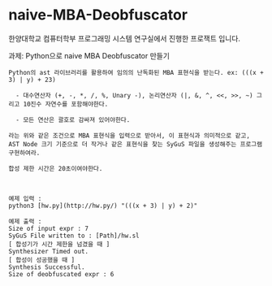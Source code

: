 # naive-MBA-Deobfuscator
한양대학교 컴퓨터학부 프로그래밍 시스템 연구실에서 진행한 프로잭트 입니다.

과제: Python으로 naive MBA Deobfuscator 만들기

    Python의 ast 라이브러리를 활용하여 임의의 난독화된 MBA 표현식을 받는다. ex: (((x + 3) | y) + 23)
    
      - 대수연산자 (+, -, *, /, %, Unary -), 논리연산자 (|, &, ^, <<, >>, ~) 그리고 10진수 자연수를 포함해야한다.
      
      - 모든 연산은 괄호로 감싸져 있어야한다.
      
    라는 위와 같은 조건으로 MBA 표현식을 입력으로 받아서, 이 표현식과 의미적으로 같고, AST Node 크기 기준으로 더 작거나 같은 표현식을 찾는 SyGuS 파일을 생성해주는 프로그램 구현하여라. 
    
    합성 제한 시간은 20초이여야한다.

    

    예제 입력 :
    python3 [hw.py](http://hw.py/) "(((x + 3) | y) + 2)"
    
    예제 출력 :
    Size of input expr : 7
    SyGuS File written to : [Path]/hw.sl
    [ 합성기가 시간 제한을 넘겼을 때 ]
    Synthesizer Timed out.
    [ 합성이 성공했을 때 ]
    Synthesis Successful.
    Size of deobfuscated expr : 6
